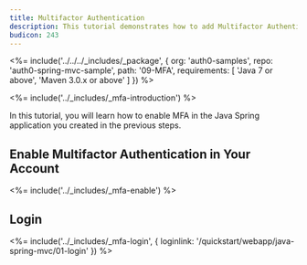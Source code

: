 ```yaml
---
title: Multifactor Authentication
description: This tutorial demonstrates how to add Multifactor Authentication to your Java Spring web app with Auth0.
budicon: 243
---
```


<%= include('../../../_includes/_package', {
  org: 'auth0-samples',
  repo: 'auth0-spring-mvc-sample',
  path: '09-MFA',
  requirements: [
    'Java 7 or above',
    'Maven 3.0.x or above'
  ]
}) %>

<%= include('../_includes/_mfa-introduction') %>

In this tutorial, you will learn how to enable MFA in the Java Spring application you created in the previous steps.

## Enable Multifactor Authentication in Your Account

<%= include('../_includes/_mfa-enable') %>

## Login

<%= include('../_includes/_mfa-login', { loginlink: '/quickstart/webapp/java-spring-mvc/01-login' }) %>
